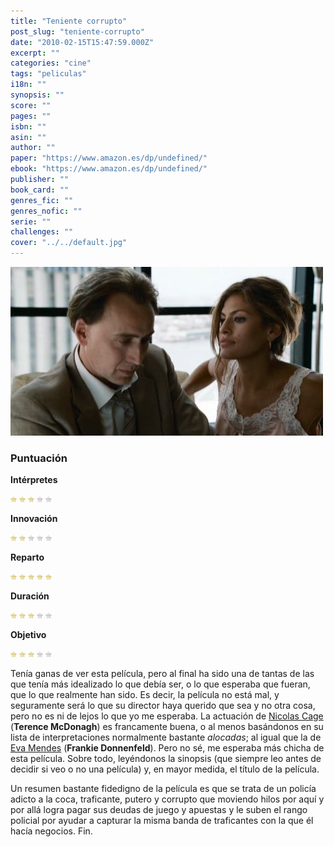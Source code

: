```yaml
---
title: "Teniente corrupto"
post_slug: "teniente-corrupto"
date: "2010-02-15T15:47:59.000Z"
excerpt: ""
categories: "cine"
tags: "peliculas"
i18n: ""
synopsis: ""
score: ""
pages: ""
isbn: ""
asin: ""
author: ""
paper: "https://www.amazon.es/dp/undefined/"
ebook: "https://www.amazon.es/dp/undefined/"
publisher: ""
book_card: ""
genres_fic: ""
genres_nofic: ""
serie: ""
challenges: ""
cover: "../../default.jpg"
---
```


![](images/teniente-corrupto.png "Teniente corrupto")

### Puntuación

**Intérpretes**

![](images/star.png) ![](images/star.png) ![](images/star.png) ![](images/no-star.png) ![](images/no-star.png)

**Innovación**

![](images/star.png) ![](images/star.png) ![](images/no-star.png) ![](images/no-star.png) ![](images/no-star.png)

**Reparto**

![](images/star.png) ![](images/star.png) ![](images/star.png) ![](images/star.png) ![](images/star.png)

**Duración**

![](images/star.png) ![](images/star.png) ![](images/star.png) ![](images/no-star.png) ![](images/no-star.png)

**Objetivo**

![](images/star.png) ![](images/star.png) ![](images/star.png) ![](images/no-star.png) ![](images/no-star.png)

Tenía ganas de ver esta película, pero al final ha sido una de tantas de las que tenía más idealizado lo que debía ser, o lo que esperaba que fueran, que lo que realmente han sido. Es decir, la película no está mal, y seguramente será lo que su director haya querido que sea y no otra cosa, pero no es ni de lejos lo que yo me esperaba. La actuación de [Nicolas Cage](http://www.imdb.es/name/nm0000115/) (**Terence McDonagh**) es francamente buena, o al menos basándonos en su lista de interpretaciones normalmente bastante _alocadas_; al igual que la de [Eva Mendes](http://www.imdb.es/name/nm0578949/) (**Frankie Donnenfeld**). Pero no sé, me esperaba más chicha de esta película. Sobre todo, leyéndonos la sinopsis (que siempre leo antes de decidir si veo o no una película) y, en mayor medida, el título de la película.

Un resumen bastante fidedigno de la película es que se trata de un policía adicto a la coca, traficante, putero y corrupto que moviendo hilos por aquí y por allá logra pagar sus deudas de juego y apuestas y le suben el rango policial por ayudar a capturar la misma banda de traficantes con la que él hacía negocios. Fin.
